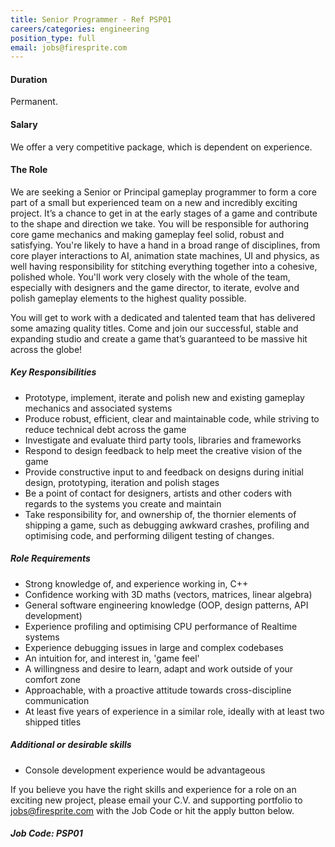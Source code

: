 ```yaml
---
title: Senior Programmer - Ref PSP01
careers/categories: engineering
position_type: full
email: jobs@firesprite.com
---
```

#### Duration

Permanent.

#### Salary

We offer a very competitive package, which is dependent on experience.

#### The Role

We are seeking a Senior or Principal gameplay programmer to form a core part of a small but experienced team on a new and incredibly exciting project. It’s a chance to get in at the early stages of a game and contribute to the shape and direction we take. You will be responsible for authoring core game mechanics and making gameplay feel solid, robust and satisfying. You're likely to have a hand in a broad range of disciplines, from core player interactions to AI, animation state machines, UI and physics, as well having responsibility for stitching everything together into a cohesive, polished whole. You'll work very closely with the whole of the team, especially with designers and the game director, to iterate, evolve and polish gameplay elements to the highest quality possible. 

You will get to work with a dedicated and talented team that has delivered some amazing quality titles. Come and join our successful, stable and expanding studio and create a game that’s guaranteed to be massive hit across the globe!

##### Key Responsibilities

* Prototype, implement, iterate and polish new and existing gameplay mechanics and associated systems
* Produce robust, efficient, clear and maintainable code, while striving to reduce technical debt across the game
* Investigate and evaluate third party tools, libraries and frameworks
* Respond to design feedback to help meet the creative vision of the game
* Provide constructive input to and feedback on designs during initial design, prototyping, iteration and polish stages
* Be a point of contact for designers, artists and other coders with regards to the systems you create and maintain
* Take responsibility for, and ownership of, the thornier elements of shipping a game, such as debugging awkward crashes, profiling and optimising code, and performing diligent testing of changes.

##### Role Requirements

* Strong knowledge of, and experience working in, C++
* Confidence working with 3D maths (vectors, matrices, linear algebra)
* General software engineering knowledge (OOP, design patterns, API development)
* Experience profiling and optimising CPU performance of Realtime systems
* Experience debugging issues in large and complex codebases
* An intuition for, and interest in, 'game feel'
* A willingness and desire to learn, adapt and work outside of your comfort zone
* Approachable, with a proactive attitude towards cross-discipline communication
* At least five years of experience in a similar role, ideally with at least two shipped titles

##### Additional or desirable skills

* Console development experience would be advantageous

If you believe you have the right skills and experience for a role on an exciting new project, please email your C.V. and supporting portfolio to jobs@firesprite.com with the Job Code or hit the apply button below.

##### Job Code: PSP01
